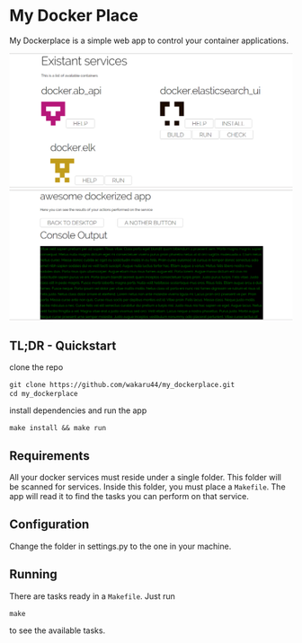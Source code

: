
# My Docker Place

My Dockerplace is a simple web app to control your container applications.

![An example of the desktop, with your docker services on display](https://raw.githubusercontent.com/wakaru44/my_dockerplace/master/doc/img/screen_desktop_01.png)
![An example (with fake data) of how the output would look like](https://raw.githubusercontent.com/wakaru44/my_dockerplace/master/doc/img/screen_console_01.png)

## TL;DR - Quickstart

clone the repo

    git clone https://github.com/wakaru44/my_dockerplace.git
    cd my_dockerplace

install dependencies and run the app

    make install && make run

## Requirements

All your docker services must reside under a single folder. This folder will be scanned for services.
Inside this folder, you must place a `Makefile`. The app will read it to find the tasks you can perform on that service.

## Configuration

Change the folder in settings.py to the one in your machine.

## Running

There are tasks ready in a `Makefile`. Just run

    make

to see the available tasks.
